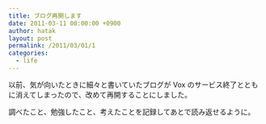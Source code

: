 ```yaml
---
title: ブログ再開します
date: 2011-03-11 00:00:00 +0900
author: hatak
layout: post
permalink: /2011/03/01/1
categories:
  - life
---
```


以前、気が向いたときに細々と書いていたブログが Vox のサービス終了とともに消えてしまったので、改めて再開することにしました。

調べたこと、勉強したこと、考えたことを記録してあとで読み返せるように。
